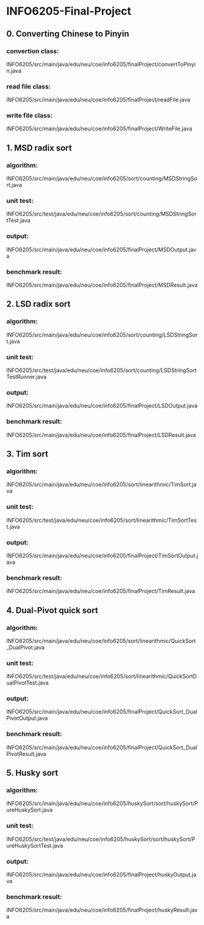 # INFO6205-Final-Project
## 0. Converting Chinese to Pinyin
### convertion class:
INFO6205/src/main/java/edu/neu/coe/info6205/finalProject/convertToPinyin.java
### read file class:
INFO6205/src/main/java/edu/neu/coe/info6205/finalProject/readFile.java
### write file class:
INFO6205/src/main/java/edu/neu/coe/info6205/finalProject/WriteFile.java
## 1. MSD radix sort
### algorithm:
INFO6205/src/main/java/edu/neu/coe/info6205/sort/counting/MSDStringSort.java
### unit test:
INFO6205/src/test/java/edu/neu/coe/info6205/sort/counting/MSDStringSortTest.java
### output:
INFO6205/src/main/java/edu/neu/coe/info6205/finalProject/MSDOutput.java
### benchmark result:
INFO6205/src/main/java/edu/neu/coe/info6205/finalProject/MSDResult.java
## 2. LSD radix sort
### algorithm:
INFO6205/src/main/java/edu/neu/coe/info6205/sort/counting/LSDStringSort.java
### unit test:
INFO6205/src/test/java/edu/neu/coe/info6205/sort/counting/LSDStringSortTestRunner.java
### output:
INFO6205/src/main/java/edu/neu/coe/info6205/finalProject/LSDOutput.java
### benchmark result:
INFO6205/src/main/java/edu/neu/coe/info6205/finalProject/LSDResult.java
## 3. Tim sort
### algorithm:
INFO6205/src/main/java/edu/neu/coe/info6205/sort/linearithmic/TimSort.java
### unit test:
INFO6205/src/test/java/edu/neu/coe/info6205/sort/linearithmic/TimSortTest.java
### output:
INFO6205/src/main/java/edu/neu/coe/info6205/finalProject/TimSortOutput.java
### benchmark result:
INFO6205/src/main/java/edu/neu/coe/info6205/finalProject/TimResult.java
## 4. Dual-Pivot quick sort
### algorithm:
INFO6205/src/main/java/edu/neu/coe/info6205/sort/linearithmic/QuickSort_DualPivot.java
### unit test:
INFO6205/src/test/java/edu/neu/coe/info6205/sort/linearithmic/QuickSortDualPivotTest.java
### output:
INFO6205/src/main/java/edu/neu/coe/info6205/finalProject/QuickSort_DualPivotOutput.java
### benchmark result:
INFO6205/src/main/java/edu/neu/coe/info6205/finalProject/QuickSort_DualPivotResult.java
## 5. Husky sort
### algorithm:
INFO6205/src/main/java/edu/neu/coe/info6205/huskySort/sort/huskySort/PureHuskySort.java
### unit test:
INFO6205/src/test/java/edu/neu/coe/info6205/huskySort/sort/huskySort/PureHuskySortTest.java
### output:
INFO6205/src/main/java/edu/neu/coe/info6205/finalProject/huskyOutput.java
### benchmark result:
INFO6205/src/main/java/edu/neu/coe/info6205/finalProject/huskyResult.java
